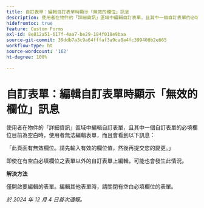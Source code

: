 ```yaml
---
title: 自訂表單：編輯自訂表單時顯示「無效的欄位」訊息
description: 使用者在物件的「詳細資訊」區域中編輯自訂表單，且其中一個自訂表單的必填欄位目前為空白時，使用者無法編輯表單，而且會看到一則訊息。此問題有解決方法。
hidefromtoc: true
feature: Custom Forms
exl-id: 8e812a51-617f-4aa7-be29-184f018e9baa
source-git-commit: 39ddb7a3c9a64fffaf3a9ca0a4fc399400b2e665
workflow-type: ht
source-wordcount: '162'
ht-degree: 100%

---
```


# 自訂表單：編輯自訂表單時顯示「無效的欄位」訊息

使用者在物件的「詳細資訊」區域中編輯自訂表單，且其中一個自訂表單的必填欄位目前為空白時，使用者無法編輯表單，而且會看到以下訊息：

「此頁面有無效欄位。請先輸入有效的欄位值，然後再提交您的變更。」

即使在有空白必填欄位之表單以外的自訂表單上編輯，可能也會發生此情況。

**解決方法**

僅開啟要編輯的表單。編輯其他表單時，請關閉有空白必填欄位的表單。

_於 2024 年 12 月 4 日首次通報。_
